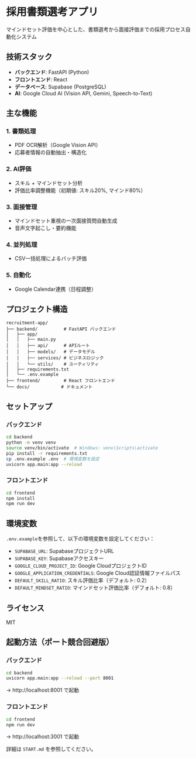 # 採用書類選考アプリ

マインドセット評価を中心とした、書類選考から面接評価までの採用プロセス自動化システム

## 技術スタック

- **バックエンド**: FastAPI (Python)
- **フロントエンド**: React
- **データベース**: Supabase (PostgreSQL)
- **AI**: Google Cloud AI (Vision API, Gemini, Speech-to-Text)

## 主な機能

### 1. 書類処理
- PDF OCR解析（Google Vision API）
- 応募者情報の自動抽出・構造化

### 2. AI評価
- スキル + マインドセット分析
- 評価比率調整機能（初期値: スキル20%, マインド80%）

### 3. 面接管理
- マインドセット重視の一次面接質問自動生成
- 音声文字起こし・要約機能

### 4. 並列処理
- CSV一括処理によるバッチ評価

### 5. 自動化
- Google Calendar連携（日程調整）

## プロジェクト構造

```
recruitment-app/
├── backend/          # FastAPI バックエンド
│   ├── app/
│   │   ├── main.py
│   │   ├── api/      # APIルート
│   │   ├── models/   # データモデル
│   │   ├── services/ # ビジネスロジック
│   │   └── utils/    # ユーティリティ
│   ├── requirements.txt
│   └── .env.example
├── frontend/         # React フロントエンド
└── docs/            # ドキュメント
```

## セットアップ

### バックエンド

```bash
cd backend
python -m venv venv
source venv/bin/activate  # Windows: venv\Scripts\activate
pip install -r requirements.txt
cp .env.example .env  # 環境変数を設定
uvicorn app.main:app --reload
```

### フロントエンド

```bash
cd frontend
npm install
npm run dev
```

## 環境変数

`.env.example`を参照して、以下の環境変数を設定してください：

- `SUPABASE_URL`: SupabaseプロジェクトURL
- `SUPABASE_KEY`: Supabaseアクセスキー
- `GOOGLE_CLOUD_PROJECT_ID`: Google CloudプロジェクトID
- `GOOGLE_APPLICATION_CREDENTIALS`: Google Cloud認証情報ファイルパス
- `DEFAULT_SKILL_RATIO`: スキル評価比率（デフォルト: 0.2）
- `DEFAULT_MINDSET_RATIO`: マインドセット評価比率（デフォルト: 0.8）

## ライセンス

MIT

## 起動方法（ポート競合回避版）

### バックエンド
```bash
cd backend
uvicorn app.main:app --reload --port 8001
```
→ http://localhost:8001 で起動

### フロントエンド
```bash
cd frontend
npm run dev
```
→ http://localhost:3001 で起動

詳細は `START.md` を参照してください。
